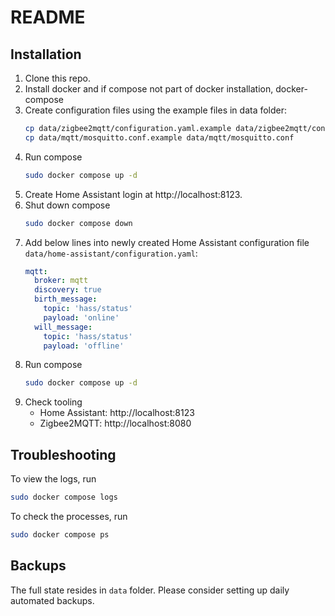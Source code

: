 # README

## Installation
1. Clone this repo.
2. Install docker and if compose not part of docker installation, docker-compose
3. Create configuration files using the example files in data folder:
    ```sh
    cp data/zigbee2mqtt/configuration.yaml.example data/zigbee2mqtt/configuration.yaml
    cp data/mqtt/mosquitto.conf.example data/mqtt/mosquitto.conf
    ```
4. Run compose
    ```sh
    sudo docker compose up -d
    ```
5. Create Home Assistant login at http://localhost:8123.
6. Shut down compose
    ```sh
    sudo docker compose down
    ```
7. Add below lines into newly created Home Assistant configuration file `data/home-assistant/configuration.yaml`:
    ```yaml
    mqtt:
      broker: mqtt
      discovery: true
      birth_message:
        topic: 'hass/status'
        payload: 'online'
      will_message:
        topic: 'hass/status'
        payload: 'offline'
    ```
8. Run compose
    ```sh
    sudo docker compose up -d
    ```
9. Check tooling
    - Home Assistant: http://localhost:8123
    - Zigbee2MQTT: http://localhost:8080

## Troubleshooting
To view the logs, run
```sh
sudo docker compose logs
```
To check the processes, run
```sh
sudo docker compose ps
```

## Backups
The full state resides in `data` folder. Please consider setting up daily automated backups.

